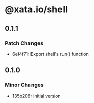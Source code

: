 # @xata.io/shell

## 0.1.1

### Patch Changes

- 6ef4f71: Export shell's run() function

## 0.1.0

### Minor Changes

- 135b206: Initial version
